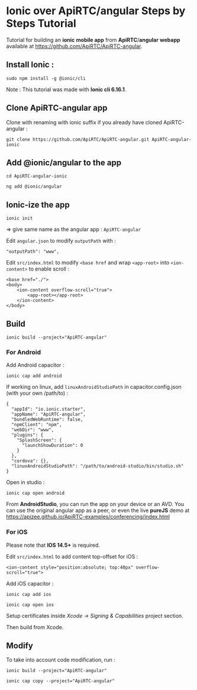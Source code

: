 # Ionic over ApiRTC/angular Steps by Steps Tutorial

Tutorial for building an **ionic** **mobile app** from **ApiRTC**/**angular** **webapp** available at https://github.com/ApiRTC/ApiRTC-angular.

## Install Ionic :

`sudo npm install -g @ionic/cli`

Note : This tutorial was made with **Ionic cli 6.16.1**.

## Clone ApiRTC-angular app

Clone with renaming with ionic suffix if you already have cloned ApiRTC-angular :

`git clone https://github.com/ApiRTC/ApiRTC-angular.git ApiRTC-angular-ionic`

## Add @ionic/angular to the app

`cd ApiRTC-angular-ionic`

`ng add @ionic/angular`

## Ionic-ize the app 

`ionic init`

 => give same name as the angular app : `ApiRTC-angular`

Edit `angular.json` to modify `outputPath` with :

	"outputPath": "www",
	
Edit `src/index.html` to modify `<base href` and wrap `<app-root>` into `<ion-content>` to enable scroll :

    <base href="./">
    <body>
        <ion-content overflow-scroll="true">
            <app-root></app-root>
        </ion-content>
    </body>


## Build

`ionic build --project="ApiRTC-angular"`

### For Android

Add Android capacitor :

`ionic cap add android`

If working on linux, add `linuxAndroidStudioPath` in capacitor.config.json (with your own /path/to) :

    {
      "appId": "io.ionic.starter",
      "appName": "ApiRTC-angular",
      "bundledWebRuntime": false,
      "npmClient": "npm",
      "webDir": "www",
      "plugins": {
        "SplashScreen": {
          "launchShowDuration": 0
        }
      },
      "cordova": {},
      "linuxAndroidStudioPath": "/path/to/android-studio/bin/studio.sh"    
    }

Open in studio :

`ionic cap open android`

From **AndroidStudio**, you can run the app on your device or an AVD. You can use the original angular app as a peer, or even the live **pureJS** demo at https://apizee.github.io/ApiRTC-examples/conferencing/index.html

### For iOS

Please note that **IOS 14.5+** is required.

Edit `src/index.html` to add content top-offset for iOS :

`<ion-content style="position:absolute; top:40px" overflow-scroll="true">`

Add iOS capacitor :

`ionic cap add ios`

`ionic cap open ios`

Setup certificates inside *Xcode -> Signing & Capabilities* project section.

Then build from Xcode.

## Modify 

To take into account code modification, run :

`ionic build --project="ApiRTC-angular"`

`ionic cap copy --project="ApiRTC-angular"`
